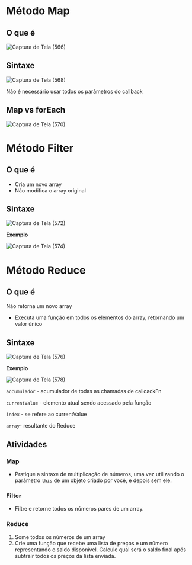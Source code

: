 # Método Map

## **O que é**

![Captura de Tela (566)](https://user-images.githubusercontent.com/78867248/169205516-fd87b750-8a9f-4d69-9ba9-5e71d61fe1f3.png)

## **Sintaxe**

![Captura de Tela (568)](https://user-images.githubusercontent.com/78867248/169205536-a2923d03-bc4c-4155-bae0-0ec82452a6ad.png)

Não é necessário usar todos os parâmetros do callback

## **Map vs forEach**

![Captura de Tela (570)](https://user-images.githubusercontent.com/78867248/169205554-98d85fae-d66b-4a94-8d35-0e2e00dae074.png)

# Método Filter

## **O que é**

- Cria um novo array
- Não modifica o array original

## **Sintaxe**

![Captura de Tela (572)](https://user-images.githubusercontent.com/78867248/169205572-2c9f93c7-33fe-4fe7-a9c6-34ce660a55b3.png)

**Exemplo**

![Captura de Tela (574)](https://user-images.githubusercontent.com/78867248/169205584-f81d760c-01a6-4652-8b57-0f363bc3ae6c.png)

# Método Reduce

## **O que é**

Não retorna um novo array

- Executa uma função em todos os elementos do array, retornando um valor único

## **Sintaxe**

![Captura de Tela (576)](https://user-images.githubusercontent.com/78867248/169205601-899112d4-7d21-4a88-a177-3b927e2fb4e3.png)

**Exemplo**

![Captura de Tela (578)](https://user-images.githubusercontent.com/78867248/169205611-df6601b6-833c-43fa-8186-0bfa1840ab16.png)

`accumulador` - acumulador de todas as chamadas de callcackFn

`currentValue` - elemento atual sendo acessado pela função

`index` - se refere ao currentValue

`array`- resultante do Reduce

## **Atividades**

### Map

- Pratique a sintaxe de multiplicação de números, uma vez utilizando o parâmetro `this` de um objeto criado por você, e depois sem ele.

### Filter

- Filtre e retorne todos os números pares de um array.

### Reduce

1. Some todos os números de um array
2. Crie uma função que recebe uma lista de preços e um número representando o saldo disponível. Calcule qual será o saldo final após subtrair todos os preços da lista enviada.
